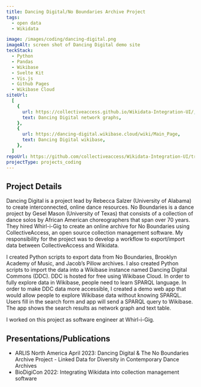 ```yaml
---
title: Dancing Digital/No Boundaries Archive Project
tags:
  - open data
  - Wikidata

image: /images/coding/dancing-digital.png
imageAlt: screen shot of Dancing Digital demo site
teckStack:
  - Python
  - Pandas
  - Wikibase
  - Svelte Kit
  - Vis.js
  - Github Pages
  - Wikibase Cloud
siteUrl:
  [
    {
      url: https://collectiveaccess.github.io/Wikidata-Integration-UI/,
      text: Dancing Digital network graphs,
    },
    {
      url: https://dancing-digital.wikibase.cloud/wiki/Main_Page,
      text: Dancing Digital wikibase,
    },
  ]
repoUrl: https://github.com/collectiveaccess/Wikidata-Integration-UI/tree/main
projectType: projects_coding
---
```


## Project Details

Dancing Digital is a project lead by Rebecca Salzer (University of Alabama) to create interconnected, online dance resources. No Boundaries is a dance project by Gesel Mason (University of Texas) that consists of a collection of dance solos by African American choreographers that span over 70 years. They hired Whirl-i-Gig to create an online archive for No Boundaries using CollectiveAccess, an open source collection management software. My responsibility for the project was to develop a workflow to export/import data between CollectiveAccess and Wikidata.

I created Python scripts to export data from No Boundaries, Brooklyn Academy of Music, and Jacob’s Pillow archives. I also created Python scripts to import the data into a Wikibase instance named Dancing Digital Commons (DDC). DDC is hosted for free using Wikibase Cloud. In order to fully explore data in Wikibase, people need to learn SPARQL language. In order to make DDC data more accessible, I created a demo web app that would allow people to explore Wikibase data without knowing SPARQL. Users fill in the search form and app will send a SPARQL query to Wikibase. The app shows the search results as network graph and text table.

I worked on this project as software engineer at Whirl-i-Gig.

## Presentations/Publications

- ARLIS North America April 2023: Dancing Digital & The No Boundaries Archive Project - Linked Data for Diversity in Contemporary Dance Archives
- BioDigiCon 2022: Integrating Wikidata into collection management software
